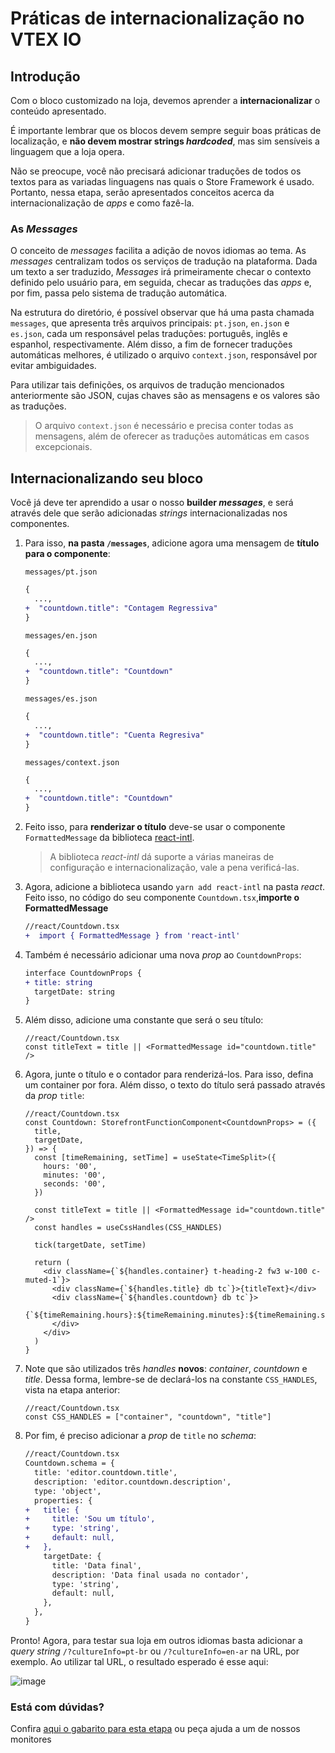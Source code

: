 
  # Práticas de internacionalização no VTEX IO

## Introdução

Com o bloco customizado na loja, devemos aprender a **internacionalizar** o conteúdo apresentado.

É importante lembrar que os blocos devem sempre seguir boas práticas de localização, e **não devem mostrar strings _hardcoded_**, mas sim sensíveis a linguagem que a loja opera.

Não se preocupe, você não precisará adicionar traduções de todos os textos para as variadas linguagens nas quais o Store Framework é usado. Portanto, nessa etapa, serão apresentados conceitos acerca da internacionalização de _apps_ e como fazê-la.

### As _Messages_

O conceito de _messages_ facilita a adição de novos idiomas ao tema. As _messages_ centralizam todos os serviços de tradução na plataforma. Dada um texto a ser traduzido, _Messages_ irá primeiramente checar o contexto definido pelo usuário para, em seguida, checar as traduções das _apps_ e, por fim, passa pelo sistema de tradução automática.

Na estrutura do diretório, é possível observar que há uma pasta chamada `messages`, que apresenta três arquivos principais: `pt.json`, `en.json` e `es.json`, cada um responsável pelas traduções: português, inglês e espanhol, respectivamente. Além disso, a fim de fornecer traduções automáticas melhores, é utilizado o arquivo `context.json`, responsável por evitar ambiguidades.

Para utilizar tais definições, os arquivos de tradução mencionados anteriormente são JSON, cujas chaves são as mensagens e os valores são as traduções.

> O arquivo `context.json` é necessário e precisa conter todas as mensagens, além de oferecer as traduções automáticas em casos excepcionais.

## Internacionalizando seu bloco

Você já deve ter aprendido a usar o nosso **builder _messages_**, e será através dele que serão adicionadas _strings_ internacionalizadas nos componentes. 

1. Para isso, **na pasta `/messages`**, adicione agora uma mensagem de **título para o componente**:

   `messages/pt.json`

   ```diff
   {
     ...,
   +  "countdown.title": "Contagem Regressiva"
   }
   ```

   `messages/en.json`

   ```diff
   {
     ...,
   +  "countdown.title": "Countdown"
   }
   ```

   `messages/es.json`

   ```diff
   {
     ...,
   +  "countdown.title": "Cuenta Regresiva"
   }
   ```

   `messages/context.json`

   ```diff
   {
     ...,
   +  "countdown.title": "Countdown"
   }
   ```

2. Feito isso, para **renderizar o título** deve-se usar o componente `FormattedMessage` da biblioteca [react-intl](https://github.com/formatjs/react-intl).

    > A biblioteca _react-intl_ dá suporte a várias maneiras de configuração e internacionalização, vale a pena verificá-las.

3. Agora, adicione a biblioteca usando `yarn add react-intl` na pasta _react_. Feito isso, no código do seu componente `Countdown.tsx`,**importe o FormattedMessage**

    ```diff
    //react/Countdown.tsx
    +  import { FormattedMessage } from 'react-intl'
    ```

4. Também é necessário adicionar uma nova _prop_ ao `CountdownProps`:

    ```diff
    interface CountdownProps {
    + title: string
      targetDate: string
    }
    ```

5. Além disso, adicione uma constante que será o seu título:

    ```tsx
    //react/Countdown.tsx
    const titleText = title || <FormattedMessage id="countdown.title" />
    ```

6. Agora, junte o título e o contador para renderizá-los. Para isso, defina um container por fora. Além disso, o texto do título será passado através da _prop_ `title`:

    ```tsx
    //react/Countdown.tsx
    const Countdown: StorefrontFunctionComponent<CountdownProps> = ({
      title,
      targetDate,
    }) => {
      const [timeRemaining, setTime] = useState<TimeSplit>({
        hours: '00',
        minutes: '00',
        seconds: '00',
      })

      const titleText = title || <FormattedMessage id="countdown.title" />
      const handles = useCssHandles(CSS_HANDLES)

      tick(targetDate, setTime)

      return (
        <div className={`${handles.container} t-heading-2 fw3 w-100 c-muted-1`}>
          <div className={`${handles.title} db tc`}>{titleText}</div>
          <div className={`${handles.countdown} db tc`}>
            {`${timeRemaining.hours}:${timeRemaining.minutes}:${timeRemaining.seconds}`}
          </div>
        </div>
      )
    }
    ```

7. Note que são utilizados três _handles_ **novos**: _container_, _countdown_ e _title_. Dessa forma, lembre-se de declará-los na constante `CSS_HANDLES`, vista na etapa anterior:

    ```tsx
    //react/Countdown.tsx
    const CSS_HANDLES = ["container", "countdown", "title"]
    ```

8. Por fim, é preciso adicionar a _prop_ de `title` no _schema_:

    ```diff
    //react/Countdown.tsx
    Countdown.schema = {
      title: 'editor.countdown.title',
      description: 'editor.countdown.description',
      type: 'object',
      properties: {
    +   title: {
    +     title: 'Sou um título',
    +     type: 'string',
    +     default: null,
    +   },
        targetDate: {
          title: 'Data final',
          description: 'Data final usada no contador',
          type: 'string',
          default: null,
        },
      },
    }
    ```

Pronto! Agora, para testar sua loja em outros idiomas basta adicionar a _query string_ `/?cultureInfo=pt-br` ou `/?cultureInfo=en-ar` na URL, por exemplo. Ao utilizar tal URL, o resultado esperado é esse aqui:

![image](https://user-images.githubusercontent.com/19495917/75484759-23d7f000-5988-11ea-8b0a-63a5fce4ea7e.png)


  ### Está com dúvidas?

  Confira [aqui o gabarito para esta etapa](https://vtex-enterprise-group.readme.io/learning/docs/course-store-block-step06messages-answersheet) ou peça ajuda a um de nossos monitores